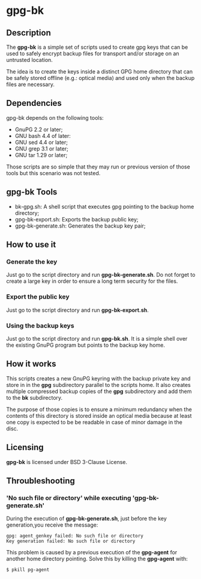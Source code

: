 # gpg-bk

## Description

The **gpg-bk** is a simple set of scripts used to create gpg keys that can be used to
safely encrypt backup files for transport and/or storage on an untrusted location.

The idea is to create the keys inside a distinct GPG home directory that can be
safely stored offline (e.g.: optical media) and used only when the backup files are
necessary.

## Dependencies

gpg-bk depends on the following tools:

* GnuPG 2.2 or later;
* GNU bash 4.4 of later:
* GNU sed 4.4 or later;
* GNU grep 3.1 or later;
* GNU tar 1.29 or later;

Those scripts are so simple that they may run or previous version of those tools but
this scenario was not tested.

## gpg-bk Tools

* bk-gpg<span></span>.sh: A shell script that executes gpg pointing to the backup home directory;
* gpg-bk-export<span></span>.sh: Exports the backup public key;
* gpg-bk-generate<span></span>.sh: Generates the backup key pair;

## How to use it

### Generate the key

Just go to the script directory and run **gpg-bk-generate<span></span>.sh**. Do not forget to
create a large key in order to ensure a long term security for the files.

### Export the public key

Just go to the script directory and run **gpg-bk-export<span></span>.sh**.

### Using the backup keys

Just go to the script directory and run **gpg-bk<span></span>.sh**. It is a simple
shell over the existing GnuPG program but points to the backup key home.

## How it works

This scripts creates a new GnuPG keyring with the backup private key and store in in the **gpg**
subdirectory parallel to the scripts home. It also creates multiple compressed backup copies
of the **gpg** subdirectory and add them to the **bk** subdirectory.

The purpose of those copies is to ensure a minimum redundancy when the contents of this directory
is stored inside an optical media because at least one copy is expected to be be readable in case
of minor damage in the disc.

## Licensing

**gpg-bk** is licensed under BSD 3-Clause License.

## Throubleshooting

### 'No such file or directory' while executing 'gpg-bk-generate<span></span>.sh'

During the execution of **gpg-bk-generate<span></span>.sh**, just before the key generation,you receive the message:

```
gpg: agent_genkey failed: No such file or directory
Key generation failed: No such file or directory
```

This problem is caused by a previous execution of the **gpg-agent** for another home directory pointing. Solve this by killing the **gpg-agent** with:

```
$ pkill pg-agent
```
